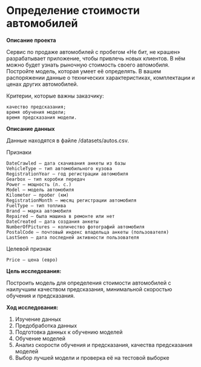 # Определение стоимости автомобилей

**Описание проекта**
    
Сервис по продаже автомобилей с пробегом «Не бит, не крашен» разрабатывает приложение, чтобы привлечь новых клиентов. В нём можно будет узнать рыночную стоимость своего автомобиля. 
Постройте модель, которая умеет её определять. В вашем распоряжении данные о технических характеристиках, комплектации и ценах других автомобилей.
    
Критерии, которые важны заказчику:

    качество предсказания;
    время обучения модели;
    время предсказания модели.
    
**Описание данных**
    
Данные находятся в файле /datasets/autos.csv.
    
Признаки

    DateCrawled — дата скачивания анкеты из базы
    VehicleType — тип автомобильного кузова
    RegistrationYear — год регистрации автомобиля
    Gearbox — тип коробки передач
    Power — мощность (л. с.)
    Model — модель автомобиля
    Kilometer — пробег (км)
    RegistrationMonth — месяц регистрации автомобиля
    FuelType — тип топлива
    Brand — марка автомобиля
    Repaired — была машина в ремонте или нет
    DateCreated — дата создания анкеты
    NumberOfPictures — количество фотографий автомобиля
    PostalCode — почтовый индекс владельца анкеты (пользователя)
    LastSeen — дата последней активности пользователя

Целевой признак

    Price — цена (евро)

**Цель исследования:**
    
Построить модель для определения стоимости автомобилей с наилучшим качеством предсказания, 
минимальной скоростью обучения и предсказания.

**Ход исследования:**

1. Изучение данных
2. Предобработка данных
3. Подготовка данных к обучению моделей
4. Обучение моделей
5. Анализ скорости обучения и предсказания, качества предсказания моделей
6. Выбор лучшей модели и проверка её на тестовой выборке
